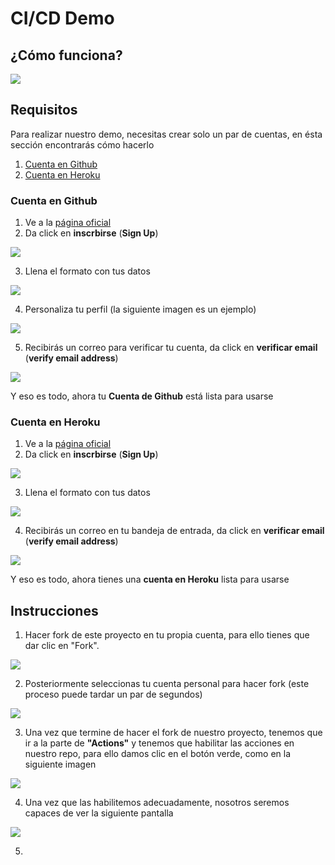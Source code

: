 # CI/CD Demo

## ¿Cómo funciona?

![](./images/001.png)

## Requisitos

Para realizar nuestro demo, necesitas crear solo un par de cuentas, en ésta sección encontrarás cómo hacerlo

1. [Cuenta en Github](#Cuenta-en-Github)
2. [Cuenta en Heroku](#Cuenta-en-Heroku)

### Cuenta en Github

1. Ve a la [página oficial](https://github.com/)
2. Da click en **inscrbirse** (**Sign Up**)

![](./images/gh_001.png)

3. Llena el formato con tus datos

![](./images/gh_002.png)

4. Personaliza tu perfil (la siguiente imagen es un ejemplo)

![](./images/gh_003.png)

5. Recibirás un correo para verificar tu cuenta, da click en **verificar email** (**verify email address**)

![](./images/gh_004.png)

Y eso es todo, ahora tu **Cuenta de Github** está lista para usarse

### Cuenta en Heroku

1. Ve a la [página oficial](https://id.heroku.com/login)
2. Da click en **inscrbirse** (**Sign Up**)

![](./images/h_001.png)

3. Llena el formato con tus datos

![](./images/h_002.png)

4.  Recibirás un correo en tu bandeja de entrada, da click en **verificar email** (**verify email address**)

![](./images/h_003.png)

Y eso es todo, ahora tienes una **cuenta en Heroku** lista para usarse

## Instrucciones

1. Hacer fork de este proyecto en tu propia cuenta, para ello tienes que dar clic en "Fork".

![](./images/h_001.png)

2. Posteriormente seleccionas tu cuenta personal para hacer fork (este proceso puede tardar un par de segundos)

![](./images/i_002.png)

3. Una vez que termine de hacer el fork de nuestro proyecto, tenemos que ir a la parte de **"Actions"** y tenemos que habilitar las acciones en nuestro repo, para ello damos clic en el botón verde, como en la siguiente imagen

![](./images/i_003.png)

4. Una vez que las habilitemos adecuadamente, nosotros seremos capaces de ver la siguiente pantalla

![](./images/i_004.png)

5.
